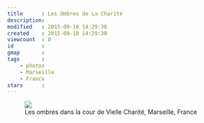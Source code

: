 ```yaml
---
title      : Les Ombres de La Charité
description: 
modified   : 2015-09-18 14:29:30
created    : 2015-09-18 14:29:30
viewcount  : 0
id         : 
gmap       : 
tags       :
    - photos
    - Marseille
    - France
stars      : 
---
```


<figure>
    <img src="img/IMG_0037.jpg">
    <figcaption>Les ombres dans la cour de Vielle Charité, Marseille, France</figcaption>
</figure>

